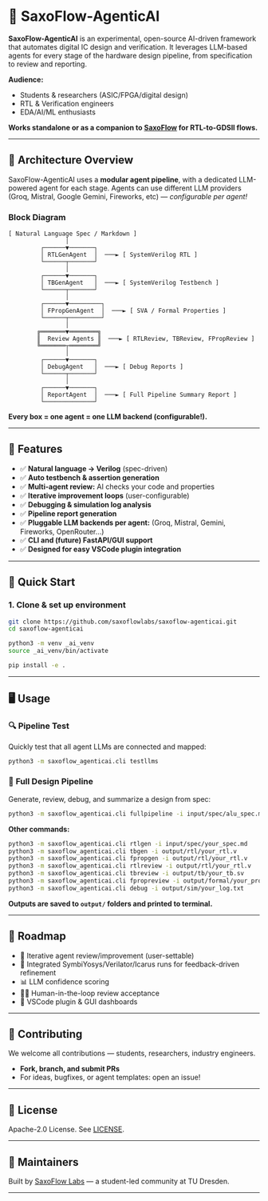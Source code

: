 # 🤖 SaxoFlow-AgenticAI

**SaxoFlow-AgenticAI** is an experimental, open-source AI-driven framework that automates digital IC design and verification. It leverages LLM-based agents for every stage of the hardware design pipeline, from specification to review and reporting.

**Audience:**

* Students & researchers (ASIC/FPGA/digital design)
* RTL & Verification engineers
* EDA/AI/ML enthusiasts

**Works standalone or as a companion to [SaxoFlow](https://github.com/saxoflowlabs/saxoflow-starter) for RTL-to-GDSII flows.**

---

## 📐 Architecture Overview

SaxoFlow-AgenticAI uses a **modular agent pipeline**, with a dedicated LLM-powered agent for each stage.
Agents can use different LLM providers (Groq, Mistral, Google Gemini, Fireworks, etc) — *configurable per agent!*

### **Block Diagram**

```
[ Natural Language Spec / Markdown ]
                │
         ┌──────▼───────┐
         │ RTLGenAgent  │  ───► [ SystemVerilog RTL ]
         └──────┬───────┘
                │
         ┌──────▼───────┐
         │ TBGenAgent   │  ───► [ SystemVerilog Testbench ]
         └──────┬───────┘
                │
         ┌──────▼─────────┐
         │ FPropGenAgent  │  ───► [ SVA / Formal Properties ]
         └──────┬─────────┘
                │
        ╔═══════▼════════╗
        ║  Review Agents ║  ───► [ RTLReview, TBReview, FPropReview ]
        ╚═══════┬════════╝
                │
         ┌──────▼───────┐
         │ DebugAgent   │  ───► [ Debug Reports ]
         └──────┬───────┘
                │
         ┌──────▼───────┐
         │ ReportAgent  │  ───► [ Full Pipeline Summary Report ]
         └──────────────┘
```

**Every box = one agent = one LLM backend (configurable!).**

---

## 🔧 Features

* ✅ **Natural language → Verilog** (spec-driven)
* ✅ **Auto testbench & assertion generation**
* ✅ **Multi-agent review:** AI checks your code and properties
* ✅ **Iterative improvement loops** (user-configurable)
* ✅ **Debugging & simulation log analysis**
* ✅ **Pipeline report generation**
* ✅ **Pluggable LLM backends per agent:** (Groq, Mistral, Gemini, Fireworks, OpenRouter...)
* ✅ **CLI and (future) FastAPI/GUI support**
* ✅ **Designed for easy VSCode plugin integration**

---

## 🚀 Quick Start

### 1. Clone & set up environment

```bash
git clone https://github.com/saxoflowlabs/saxoflow-agenticai.git
cd saxoflow-agenticai

python3 -m venv _ai_venv
source _ai_venv/bin/activate

pip install -e .
```

---

## 🖥️ Usage

### 🔍 **Pipeline Test**

Quickly test that all agent LLMs are connected and mapped:

```bash
python3 -m saxoflow_agenticai.cli testllms
```

### 🧪 **Full Design Pipeline**

Generate, review, debug, and summarize a design from spec:

```bash
python3 -m saxoflow_agenticai.cli fullpipeline -i input/spec/alu_spec.md --iters 2
```

**Other commands:**

```bash
python3 -m saxoflow_agenticai.cli rtlgen -i input/spec/your_spec.md
python3 -m saxoflow_agenticai.cli tbgen -i output/rtl/your_rtl.v
python3 -m saxoflow_agenticai.cli fpropgen -i output/rtl/your_rtl.v
python3 -m saxoflow_agenticai.cli rtlreview -i output/rtl/your_rtl.v
python3 -m saxoflow_agenticai.cli tbreview -i output/tb/your_tb.sv
python3 -m saxoflow_agenticai.cli fpropreview -i output/formal/your_props.sv
python3 -m saxoflow_agenticai.cli debug -i output/sim/your_log.txt
```

**Outputs are saved to `output/` folders and printed to terminal.**

---

## 🧠 Roadmap

* 🔁 Iterative agent review/improvement (user-settable)
* 🧪 Integrated SymbiYosys/Verilator/Icarus runs for feedback-driven refinement
* 📊 LLM confidence scoring
* 🧑‍💻 Human-in-the-loop review acceptance
* 🧩 VSCode plugin & GUI dashboards

---

## 🤝 Contributing

We welcome all contributions — students, researchers, industry engineers.

* **Fork, branch, and submit PRs**
* For ideas, bugfixes, or agent templates: open an issue!

---

## 📜 License

Apache-2.0 License. See [LICENSE](./LICENSE).

---

## 👥 Maintainers

Built by [SaxoFlow Labs](https://github.com/saxoflowlabs) — a student-led community at TU Dresden.

---


